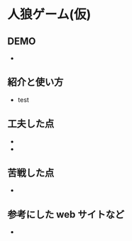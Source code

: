 # 人狼ゲーム(仮)

## DEMO

  - 

## 紹介と使い方

  - test

## 工夫した点

  - 
  - 

## 苦戦した点

  - 
   

## 参考にした web サイトなど

  - 